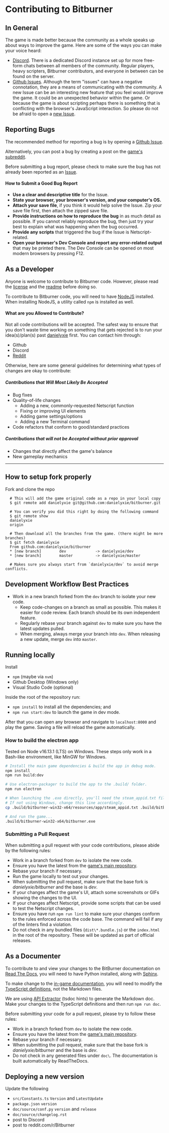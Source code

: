 # Contributing to Bitburner

## In General

The game is made better because the community as a whole speaks up about
ways to improve the game. Here are some of the ways you can make your voice
heard:

- [Discord](https://discord.gg/XKEGvHqVr3).
  There is a dedicated Discord instance set up for more free-form chats
  between all members of the community. Regular players, heavy scripters,
  Bitburner contributors, and everyone in between can be found on the
  server.
- [Github Issues](https://github.com/danielyxie/bitburner/issues).
  Although the term "issues" can have a negative connotation, they are a
  means of communicating with the community. A new Issue can be an
  interesting new feature that you feel would improve the game. It could be
  an unexpected behavior within the game. Or because the game is about
  scripting perhaps there is something that is conflicting with the
  browser's JavaScript interaction. So please do not be afraid to open a
  [new Issue](https://github.com/danielyxie/bitburner/issues/new).

## Reporting Bugs

The recommended method for reporting a bug is by opening a
[Github Issue](https://github.com/danielyxie/bitburner/issues).

Alternatively, you can post a bug by creating a post on the
[game's subreddit](https://www.reddit.com/r/Bitburner/).

Before submitting a bug report, please check to make sure the bug has not
already been reported as an [Issue](https://github.com/danielyxie/bitburner/issues).

#### How to Submit a Good Bug Report

- **Use a clear and descriptive title** for the Issue.
- **State your browser, your browser's version, and your computer's OS.**
- **Attach your save file**, if you think it would help solve the Issue.
  Zip your save file first, then attach the zipped save file.
- **Provide instructions on how to reproduce the bug** in as much detail
  as possible. If you cannot reliably reproduce the bug, then just try
  your best to explain what was happening when the bug occurred.
- **Provide any scripts** that triggered the bug if the Issue is Netscript-related.
- **Open your browser's Dev Console and report any error-related output**
  that may be printed there. The Dev Console can be opened on most modern
  browsers by pressing F12.

## As a Developer

Anyone is welcome to contribute to Bitburner code. However, please read
the [license](https://github.com/danielyxie/bitburner/blob/dev/license.txt)
and the [readme](https://github.com/danielyxie/bitburner/blob/dev/README.md)
before doing so.

To contribute to Bitburner code, you will need to have
[NodeJS](https://nodejs.org) installed. When installing NodeJS, a utility
called `npm` is installed as well.

#### What are you Allowed to Contribute?

Not all code contributions will be accepted. The safest way to ensure
that you don't waste time working on something that gets rejected is to
run your idea(s)/plan(s) past [danielyxie](https://github.com/danielyxie) first.
You can contact him through:

- Github
- Discord
- [Reddit](https://www.reddit.com/user/chapt3r/)

Otherwise, here are some general guidelines for determining what types of
changes are okay to contribute:

##### Contributions that Will Most Likely Be Accepted

- Bug fixes
- Quality-of-life changes
  - Adding a new, commonly-requested Netscript function
  - Fixing or improving UI elements
  - Adding game settings/options
  - Adding a new Terminal command
- Code refactors that conform to good/standard practices

##### Contributions that will not be Accepted without prior approval

- Changes that directly affect the game's balance
- New gameplay mechanics

---

## How to setup fork properly

Fork and clone the repo

```
  # This will add the game original code as a repo in your local copy
  $ git remote add danielyxie git@github.com:danielyxie/bitburner.git

  # You can verify you did this right by doing the following command
  $ git remote show
  danielyxie
  origin

  # Then download all the branches from the game. (there might be more branches)
  $ git fetch danielyxie
  From github.com:danielyxie/bitburner
  * [new branch]        dev             -> danielyxie/dev
  * [new branch]        master          -> danielyxie/master

  # Makes sure you always start from `danielyxie/dev` to avoid merge conflicts.
```

## Development Workflow Best Practices

- Work in a new branch forked from the `dev` branch to isolate your new code.
  - Keep code-changes on a branch as small as possible. This makes it easier for code review. Each branch should be its own independent feature.
  - Regularly rebase your branch against `dev` to make sure you have the latest updates pulled.
  - When merging, always merge your branch into `dev`. When releasing a new update, merge `dev` into `master`.

## Running locally

Install

- `npm` (maybe via `nvm`)
- Github Desktop (Windows only)
- Visual Studio Code (optional)

Inside the root of the repository run:

- `npm install` to install all the dependencies; and
- `npm run start:dev` to launch the game in dev mode.

After that you can open any browser and navigate to `localhost:8000` and play the game.
Saving a file will reload the game automatically.

### How to build the electron app

Tested on Node v16.13.1 (LTS) on Windows.
These steps only work in a Bash-like environment, like MinGW for Windows.

```sh
# Install the main game dependencies & build the app in debug mode.
npm install
npm run build:dev

# Use electron-packager to build the app to the .build/ folder.
npm run electron

# When launching the .exe directly, you'll need the steam_appid.txt file in the root.
# If not using Windows, change this line accordingly.
cp .build/bitburner-win32-x64/resources/app/steam_appid.txt .build/bitburner-win32-x64/steam_appid.txt

# And run the game...
.build/bitburner-win32-x64/bitburner.exe
```

### Submitting a Pull Request

When submitting a pull request with your code contributions, please abide by
the following rules:

- Work in a branch forked from `dev` to isolate the new code.
- Ensure you have the latest from the [game's main
  repository](../../../tree/dev).
- Rebase your branch if necessary.
- Run the game locally to test out your changes.
- When submitting the pull request, make sure that the base fork is
  _danielyxie/bitburner_ and the base is _dev_.
- If your changes affect the game's UI, attach some screenshots or GIFs showing
  the changes to the UI.
- If your changes affect Netscript, provide some
  scripts that can be used to test the Netscript changes.
- Ensure you have run `npm run lint` to make sure your changes conform to the
  rules enforced across the code base. The command will fail if any of the
  linters find a violation.
- Do not check in any bundled files (`dist\*.bundle.js`) or the `index.html`
  in the root of the repository. These will be updated as part of official
  releases.

## As a Documenter

To contribute to and view your changes to the BitBurner documentation on [Read The
Docs](http://bitburner.readthedocs.io/), you will
need to have Python installed, along with [Sphinx](http://www.sphinx-doc.org).

To make change to the [in-game documentation](../markdown/bitburner.md), you will need to modify the [TypeScript definitions](../src/ScriptEditor/NetscriptDefinitions.d.ts), not the Markdown files.

We are using [API Extractor](https://api-extractor.com/pages/tsdoc/doc_comment_syntax/) (tsdoc hints) to generate the Markdown doc. Make your changes to the TypeScript definitions and then run `npm run doc`.

Before submitting your code for a pull request, please try to follow these
rules:

- Work in a branch forked from `dev` to isolate the new code.
- Ensure you have the latest from the [game's main
  repository](../../../tree/dev).
- Rebase your branch if necessary.
- When submitting the pull request, make sure that the base fork is
  _danielyxie/bitburner_ and the base is _dev_.
- Do not check in any generated files under `doc\`. The documentation is built
  automatically by ReadTheDocs.

## Deploying a new version

Update the following

- `src/Constants.ts` `Version` and `LatestUpdate`
- `package.json` `version`
- `doc/source/conf.py` `version` and `release`
- `doc/source/changelog.rst`
- post to Discord
- post to reddit.com/r/Bitburner
